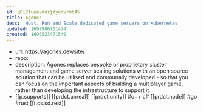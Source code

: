 ```yaml
---
id: q0i2fueavduzjzyadvrmb45
title: Agones
desc: 'Host, Run and Scale dedicated game servers on Kubernetes'
updated: 1697986701474
created: 1696523471540
---
```


- url: https://agones.dev/site/
- repo:
- description: Agones replaces bespoke or proprietary cluster management and game server scaling solutions with an open source solution that can be utilised and communally developed - so that you can focus on the important aspects of building a multiplayer game, rather than developing the infrastructure to support it.
- [[p.supports]] [[prdct.unreal]] [[prdct.unity]] #c++ c# [[prdct.node]]  #go #rust [[t.cs.sd.rest]]